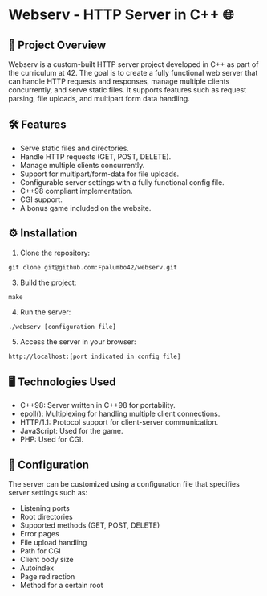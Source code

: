 # Webserv - HTTP Server in C++ 🌐

## 📘 Project Overview

Webserv is a custom-built HTTP server project developed in C++ as part of the curriculum at 42. The goal is to create a fully functional web server that can handle HTTP requests and responses, manage multiple clients concurrently, and serve static files. It supports features such as request parsing, file uploads, and multipart form data handling.

## 🛠️ Features

- Serve static files and directories.
- Handle HTTP requests (GET, POST, DELETE).
- Manage multiple clients concurrently.
- Support for multipart/form-data for file uploads.
- Configurable server settings with a fully functional config file.
- C++98 compliant implementation.
- CGI support.
- A bonus game included on the website.

## ⚙️ Installation

1. Clone the repository:

`git clone git@github.com:Fpalumbo42/webserv.git`

3. Build the project:

`make`

4. Run the server:

`./webserv [configuration file]`

5. Access the server in your browser:

`http://localhost:[port indicated in config file]`

## 🖥️ Technologies Used

- C++98: Server written in C++98 for portability.
- epoll(): Multiplexing for handling multiple client connections.
- HTTP/1.1: Protocol support for client-server communication.
- JavaScript: Used for the game.
- PHP: Used for CGI.

## 🔧 Configuration

The server can be customized using a configuration file that specifies server settings such as:

- Listening ports
- Root directories
- Supported methods (GET, POST, DELETE)
- Error pages
- File upload handling
- Path for CGI
- Client body size
- Autoindex
- Page redirection
- Method for a certain root



   


  
